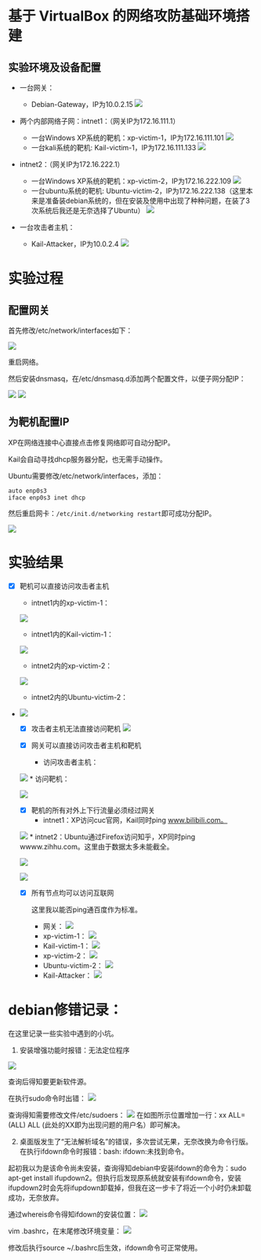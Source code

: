 # 基于 VirtualBox 的网络攻防基础环境搭建

## **实验环境及设备配置**  
* 一台网关：    
  * Debian-Gateway，IP为10.0.2.15
  ![](img/peizhi1.jpg)

* 两个内部网络子网：intnet1：（网关IP为172.16.111.1）
    * 一台Windows XP系统的靶机：xp-victim-1，IP为172.16.111.101
    ![](img/peizhi2.jpg)
    * 一台kali系统的靶机: Kail-victim-1，IP为172.16.111.133
    ![](img/peizhi3.png)
* intnet2：（网关IP为172.16.222.1）
    * 一台Windows XP系统的靶机：xp-victim-2，IP为172.16.222.109
    ![](img/peizhi5.jpg)
    * 一台ubuntu系统的靶机:  Ubuntu-victim-2，IP为172.16.222.138（这里本来是准备装debian系统的，但在安装及使用中出现了种种问题，在装了3次系统后我还是无奈选择了Ubuntu）
    ![](img/peizhi4.jpg)
* 一台攻击者主机：  
    * Kail-Attacker，IP为10.0.2.4
    ![](img/peizhi6.jpg)

# 实验过程

## 配置网关

首先修改/etc/network/interfaces如下：

![](img/peizhi7.jpg)

重启网络。

然后安装dnsmasq，在/etc/dnsmasq.d添加两个配置文件，以便子网分配IP：

![](img/debian1.jpg)
![](img/debian2.jpg)

## 为靶机配置IP

XP在网络连接中心直接点击修复网络即可自动分配IP。

Kail会自动寻找dhcp服务器分配，也无需手动操作。

Ubuntu需要修改/etc/network/interfaces，添加：
```
auto enp0s3
iface enp0s3 inet dhcp
```
然后重启网卡：`/etc/init.d/networking restart`即可成功分配IP。

![](img/ubuntu1.jpg)

# 实验结果

 - [x] 靶机可以直接访问攻击者主机
      * intnet1内的xp-victim-1：
  
    ![](img/1.1.jpg)

      * intnet1内的Kail-victim-1：
  
    ![](img/1.2.jpg)

      * intnet2内的xp-victim-2：
  
    ![](img/1.3.jpg)

      * intnet2内的Ubuntu-victim-2：
* 
    ![](img/1.4.jpg)

    - [x] 攻击者主机无法直接访问靶机
    ![](img/kail4.jpg)

    - [x] 网关可以直接访问攻击者主机和靶机
      * 访问攻击者主机：

    ![](img/2.1.jpg)
      * 访问靶机：
  
    ![](img/2.2.jpg)

    - [x] 靶机的所有对外上下行流量必须经过网关
      * intnet1：XP访问cuc官网，Kail同时ping www.bilibili.com。
  
    ![](img/3.1.jpg)
      * intnet2：Ubuntu通过Firefox访问知乎，XP同时ping wwww.zihhu.com。这里由于数据太多未能截全。
  
    ![](img/3.1.jpg)

    ![](img/XP1flow.PNG)  
    - [x] 所有节点均可以访问互联网
  
        这里我以能否ping通百度作为标准。
      * 网关：
    ![](img/4.0.jpg)
      * xp-victim-1：
    ![](img/4.1.jpg)
      * Kail-victim-1：
    ![](img/4.2.jpg)
      * xp-victim-2：
    ![](img/4.3.jpg)
      * Ubuntu-victim-2：
    ![](img/4.4.jpg)
      * Kail-Attacker：
    ![](img/4.5.jpg)




# debian修错记录：

在这里记录一些实验中遇到的小坑。

1. 安装增强功能时报错：无法定位程序

![](img/2.jpg)

查询后得知要更新软件源。

在执行sudo命令时出错：
![](img/1.jpg)

查询得知需要修改文件/etc/sudoers：
![](img/3.jpg)
在如图所示位置增加一行：xx ALL=(ALL) ALL  (此处的XX即为出现问题的用户名）即可解决。

2. 桌面版发生了“无法解析域名”的错误，多次尝试无果，无奈改换为命令行版。在执行ifdown命令时报错：bash: ifdown:未找到命令。

起初我以为是该命令尚未安装，查询得知debian中安装ifdown的命令为：sudo apt-get install ifupdown2。但执行后发现原系统就安装有ifdown命令，安装ifupdown2时会先将ifupdown卸载掉，但我在这一步卡了将近一个小时仍未卸载成功，无奈放弃。

通过whereis命令得知ifdown的安装位置：
![](img/5.jpg)

vim .bashrc，在末尾修改环境变量：
![](img/6.jpg)

修改后执行source ~/.bashrc后生效，ifdown命令可正常使用。